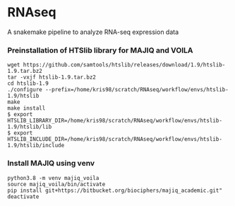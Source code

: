# RNAseq
A snakemake pipeline to analyze RNA-seq expression data

### Preinstallation of HTSlib library for MAJIQ and VOILA
```
wget https://github.com/samtools/htslib/releases/download/1.9/htslib-1.9.tar.bz2
tar -vxjf htslib-1.9.tar.bz2
cd htslib-1.9
./configure --prefix=/home/kris98/scratch/RNAseq/workflow/envs/htslib-1.9/htslib
make
make install
$ export HTSLIB_LIBRARY_DIR=/home/kris98/scratch/RNAseq/workflow/envs/htslib-1.9/htslib/lib
$ export HTSLIB_INCLUDE_DIR=/home/kris98/scratch/RNAseq/workflow/envs/htslib-1.9/htslib/include
```

### Install MAJIQ using venv
```
python3.8 -m venv majiq_voila
source majiq_voila/bin/activate
pip install git+https://bitbucket.org/biociphers/majiq_academic.git"
deactivate
```
